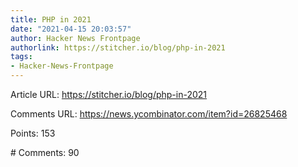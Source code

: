 ```yaml
---
title: PHP in 2021
date: "2021-04-15 20:03:57"
author: Hacker News Frontpage
authorlink: https://stitcher.io/blog/php-in-2021
tags:
- Hacker-News-Frontpage
---
```


<p>Article URL: <a href="https://stitcher.io/blog/php-in-2021">https://stitcher.io/blog/php-in-2021</a></p>
<p>Comments URL: <a href="https://news.ycombinator.com/item?id=26825468">https://news.ycombinator.com/item?id=26825468</a></p>
<p>Points: 153</p>
<p># Comments: 90</p>
